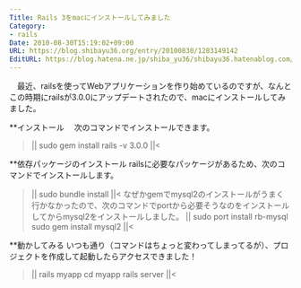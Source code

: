 ```yaml
---
Title: Rails 3をmacにインストールしてみました
Category:
- rails
Date: 2010-08-30T15:19:02+09:00
URL: https://blog.shibayu36.org/entry/20100830/1283149142
EditURL: https://blog.hatena.ne.jp/shiba_yu36/shibayu36.hatenablog.com/atom/entry/12704591929888039130
---
```


　最近、railsを使ってWebアプリケーションを作り始めているのですが、なんとこの時期にrailsが3.0.0にアップデートされたので、macにインストールしてみました。

**インストール
　次のコマンドでインストールできます。
>||
sudo gem install rails -v 3.0.0
||<

**依存パッケージのインストール
railsに必要なパッケージがあるため、次のコマンドでインストールします。
>||
sudo bundle install
||<
なぜかgemでmysql2のインストールがうまく行かなかったので、次のコマンドでportから必要そうなのをインストールしてからmysql2をインストールしました。
>||
sudo port install rb-mysql
sudo gem install mysql2
||<

**動かしてみる
いつも通り（コマンドはちょっと変わってしまってるが）、プロジェクトを作成して起動したらアクセスできました！
>||
rails myapp
cd myapp
rails server
||<
